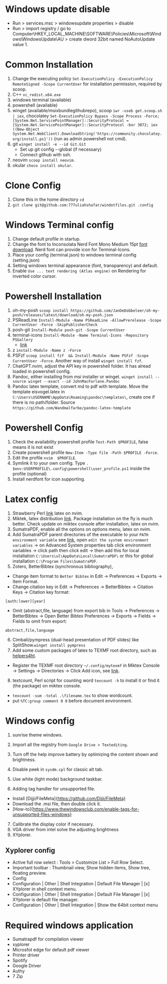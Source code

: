# Windows update disable
- Run > services.msc > windowsupdate properties > disable
- Run > import registry / go to Computer\HKEY_LOCAL_MACHINE\SOFTWARE\Policies\Microsoft\Windows\WindowsUpdate\AU > create dword 32bit named NoAutoUpdate value 1.

# Common Installation
1. Change the executing policy `Set-ExecutionPolicy -ExecutionPolicy RemoteSigned -Scope CurrentUser` for installation permission, required by scoop.
1. C++ `vc_redist.x64.exe`
1. windows terminal (available)
1. powershell (available)
1. winget (available/msixbundlegithubrepo), scoop `iwr -useb get.scoop.sh | iex`, chocolatey `Set-ExecutionPolicy Bypass -Scope Process -Force; [System.Net.ServicePointManager]::SecurityProtocol = [System.Net.ServicePointManager]::SecurityProtocol -bor 3072; iex ((New-Object System.Net.WebClient).DownloadString('https://community.chocolatey.org/install.ps1'))` (run as admin powershell not cmd).
1. git `winget install -e --id Git.Git`
    - Set up git config --global (if necessary)
    - Connect github with ssh.
1. neovim `scoop install neovim`.
1. okular `choco install okular`.

# Clone Config

1. Clone this in the home directory `cd`
1. `git clone git@github.com:777uliahshafar/windotfiles.git .config`

# Windows Terminal config

1. Change default profile in startup.
1. Change the font to Inconsolata Nerd Font Mono Medium 15pt [font download](https://www.nerdfonts.com/font-downloads). Nerd font can provide icon for Terminal-Icons.
1. Place your config (terminal.json) to windows terminal config (setting.json)
1. Setting windows terminal appearance (font, transparency) and default.
1. Enable `Use ... text rendering (Atlas engine)` on Rendering for inverted color cursor.

# Powershell Installation

1. oh-my-posh `scoop install https://github.com/JanDeDobbeleer/oh-my-posh/releases/latest/download/oh-my-posh.json`
1. PSReadLine `Install-Module -Name PSReadLine -AllowPrerelease -Scope CurrentUser -Force -SkipPublisherCheck`
1. posh-git `Install-Module posh-git -Scope CurrentUser`
1. terminal-icons `Install-Module -Name Terminal-Icons -Repository PSGallery`
    - [link](https://gist.github.com/markwragg/6301bfcd56ce86c3de2bd7e2f09a8839)
1. z `install-Module -Name z -Force`
1. PSFzf `scoop install fzf  && Install-Module -Name PSFzf -Scope CurrentUser -Force`. Another way of install `winget install fzf`.
1. ChatGPT.nvim, adjust the API key in powershell folder. It has alread loaded in powershell config.
1. Pandoc, either installing from msi installer or winget. `winget install --source winget --exact --id JohnMacFarlane.Pandoc`
1. Pandoc latex template, convert md to pdf with template. Move the template eisvogel.latex in `C:\Users\USERNAME\AppData\Roaming\pandoc\templates\`, create one if there is no path/folder. Source `https://github.com/Wandmalfarbe/pandoc-latex-template`

# Powershell Config
1. Check the availability powershell profile `Test-Path $PROFILE`, false means it is not exist
1. Create powershell profile `New-Item -Type file -Path $PROFILE -Force`.
1. Edit the profile `nvim  $PROFILE`.
1. Symlink it to your own config. Type `. $env:USERPROFILE\.config\powershell\user_profile.ps1` inside the profile (optional)
1. Install nerdfont for icon supporting.


# Latex config

1. Strawberry Perl [link](https://strawberryperl.com/) latex on nvim.
2. Miktek, latex distribution [link](https://miktex.org/download). Package installation on the fly is much better. Check update on miktex console after installation, latex on nvim.
3. SumatraPDF, enable all the options on options menu, latex on nvim.
4. Add SumatraPDF parent directories of the executable to your `PATH environment variable` see [link](https://www.wikihow.com/Change-the-PATH-Environment-Variable-on-Windows), open `edit the system environment variables` → on Advanced System properties tab click environment variables → click path then click edit → then add this for local installation  `C:\Users\ul\AppData\Local\SumatraPDF\` or this for global installation `C:\Program Files\SumatraPDF`.
5. Zotero, BetterBibtex (synchronous bibliography),
- Change item format to `Better Bibtex` in Edit → Preferences → Exports → Item Format.
- Change citation key in Edit → Preferences → BetterBibtex → Citation Keys → Citation key format:
```
[auth:lower][year]
```
- Omit (abstract,file, language) from export bib in Tools → Preferences → BetterBibtex → Open Better Bibtex Preferences → Exports → Fields → Fields to omit from export:
```
abstract,file,language
```
6. Cimbali/pympress (dual-head presentation of PDF slides) like SplitShow.`winget install pympress`
7. Add some custom packages of latex to TEXMF root directory, such as [helpers4ht](https://github.com/michal-h21/helpers4ht).
- Register the TEXMF root directory `~/.config/mytexmf` in Miktex Console → Settings → Directories → Click Add icon, see [link](https://miktex.org/howto/miktex-console).
8. textcount, Perl script for counting word `texcount -h` to install it or find it (the package) on miktex console.
  - `texcount -sum -total .\filename.tex` to show wordcount.
  - put `%TC:group comment 0 0` before document environment.



# Windows config
  1. sunrise theme windows.
  2. Import all the registry from `Google Drive > Textediting`.
  3. Turn off the help improve battery by optimizing the content shown and brightness.
  4. Disable peek in `sysdm.cpl` for classic alt tab.
  5. Use white (light mode) background taskbar.

  6. Adding tag handler for unsupported file.
  - Install [Dijji/FileMeta]{https://github.com/Dijji/FileMeta}
  - Download the .msi file, then double click it.
  - [How-to]{https://www.thewindowsclub.com/enable-tags-for-unsupported-files-windows}
  7. Calibrate the display color if necessary.
  8. VGA driver from intel solve the adjusting brightness
  9. XYplorer.

## Xyplorer config
- Active full row select : Tools > Customize List > Full Row Select.
- Important toolbar : Thumbnail view, Show hidden items, Show tree, floating preview.
- Config
- Configuration | Other | Shell Integration | Default File Manager | [x] XYplorer in shell context menu.
- Configuration | Other | Shell Integration | Default File Manager | [x] XYplorer is default file manager.
- Configuration | Other | Shell Integration | Show the 64bit context menu

# Required windows application
  - Sumatrapdf for compilation viewer
  - xyplorer
  - Microsfot edge for default pdf viewer
  - Printer driver
  - Spotify
  - Google Driver
  - Authy
  - 7 Zip



